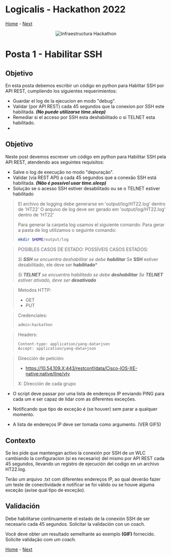 # Logicalis - Hackathon 2022

[Home](../README.md) - [Next](P2.md)

<p align="center">
  <img src="infraTW.png" alt="Infraestructura Hackathon"/>
</p>

# Posta 1 - Habilitar SSH
## Objetivo
En esta posta debemos escribir un código en python para Hablitar SSH por API REST, cumpliendo los siguientes requerimientos:

* Guardar el log de la ejecucion en modo "debug".
* Validar (por API REST) cada 45 segundos que la conexion por SSH este habilitada. ***(No puede utilizarse time.sleep)***
* Remediar si el acceso por SSH esta deshabilitado o si TELNET esta habilitado.
*
## Objetivo
Neste post devemos escrever um código em python para Habilitar SSH pela API REST, atendendo aos seguintes requisitos:

* Salve o log de execução no modo "depuração".
* Validar (via REST API) a cada 45 segundos que a conexão SSH está habilitada. ***(Não é possível usar time.sleep)***
* Solução se o acesso SSH estiver desabilitado ou se o TELNET estiver habilitado


>El archivo de logging debe generarse en 'output/log/HT22.log' dentro de 'HT22'
>O arquivo de log deve ser gerado em 'output/log/HT22.log' dentro de 'HT22'
>
> Para generar la carpeta log usamos el siguiente comando:
> Para gerar a pasta de log utilizamos o seguinte comando:
> ~~~bash
> mkdir $HOME/output/log
> ~~~


> POSIBLES CASOS DE ESTADO: POSSÍVEIS CASOS ESTADOS:
> 
> *Si **SSH** se encuentra deshabilitar se debe **habilitar***
> Se **SSH** estiver desabilitado, ele deve ser **habilitado***
> 
> *Si **TELNET** se encuentra habilitado se debe **deshabilitar***
> *Se **TELNET** estiver ativado, deve ser **desativado***


> Metodos HTTP:
> - GET
> - PUT


> Credenciales:
> ~~~bash
> admin:hackathon
> ~~~


> Headers:
>  ~~~bash
> Content-type: application/yang-data+json 
> Accept: application/yang-data+json
> ~~~


> Dirección de petición: 
> -  https://10.54.109.X:443/restconf/data/Cisco-IOS-XE-native:native/line/vty
> 
> X: Dirección de cada grupo
> 





- O script deve passar por uma lista de endereços IP enviando PING para cada um e ser capaz de lidar com as diferentes exceções.

- Notificando que tipo de exceção é (se houver) sem parar a qualquer momento.

- A lista de endereços IP deve ser tomada como argumento. (VER GIFS)

## Contexto
Se les pide que mantengan activo la conexión por SSH de un WLC cambiando la configuracion (si es necesario) del mismo por API REST cada 45 segundos, llevando un registro de ejecución del codigo en un archivo HT22.log.

Terão um arquivo .txt com diferentes endereços IP, ao qual deverão fazer um teste de conectividade e notificar se foi válido ou se houve alguma exceção (avise qual tipo de exceção).

## Validación
Debe habilitarse continuamente el estado de la conexión SSH de ser necesario cada 45 segundos. Solicitar la validación con un coach.

Você deve obter um resultado semelhante ao exemplo **(GIF)** fornecido. Solicite validação com um coach.

[Home](../README.md) - [Next](P2.md)
